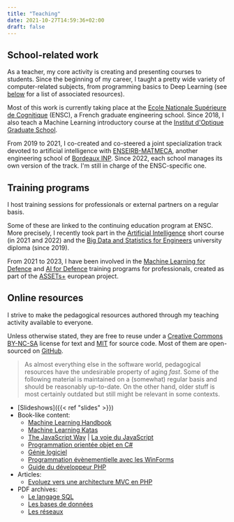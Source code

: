 ```yaml
---
title: "Teaching"
date: 2021-10-27T14:59:36+02:00
draft: false
---
```


## School-related work

As a teacher, my core activity is creating and presenting courses to students. Since the beginning of my career, I taught a pretty wide variety of computer-related subjects, from programming basics to Deep Learning (see [below](#online-resources) for a list of associated resources).

Most of this work is currently taking place at the [Ecole Nationale Supérieure de Cognitique](https://ensc.bordeaux-inp.fr) (ENSC), a French graduate engineering school. Since 2018, I also teach a Machine Learning introductory course at the [Institut d'Optique Graduate School](https://www.institutoptique.fr).

From 2019 to 2021, I co-created and co-steered a joint specialization track devoted to artificial intelligence with [ENSEIRB-MATMECA](https://enseirb-matmeca.bordeaux-inp.fr), another engineering school of [Bordeaux INP](https://www.bordeaux-inp.fr). Since 2022, each school manages its own version of the track. I'm still in charge of the ENSC-specific one.

## Training programs

I host training sessions for professionals or external partners on a regular basis.

Some of these are linked to the continuing education program at ENSC. More precisely, I recently took part in the [Artificial Intelligence](https://ensc.bordeaux-inp.fr/fr/formation-courte-intelligence-artificielle) short course (in 2021 and 2022) and the [Big Data and Statistics for Engineers](https://ensc.bordeaux-inp.fr/fr/du-big-data-et-statistique-pour-lingenieur) university diploma (since 2019).

From 2021 to 2023, I have been involved in the [Machine Learning for Defence](https://assets-plus.eu/education-training/machine-learning-for-defence/) and [AI for Defence](https://year-of-skills.europa.eu/events-and-activities/assets-education-training-programme-ai-defence-2023-05-22_en) training programs for professionals, created as part of the [ASSETs+](https://assets-plus.eu/) european project.

## Online resources

I strive to make the pedagogical resources authored through my teaching activity available to everyone.

Unless otherwise stated, they are free to reuse under a [Creative Commons BY-NC-SA](https://creativecommons.org/licenses/by-nc-sa/4.0/) license for text and [MIT](https://opensource.org/licenses/MIT) for source code. Most of them are open-sourced on [GitHub](https://github.com/bpesquet?tab=repositories).

> As almost everything else in the software world, pedagogical resources have the undesirable property of aging *fast*. Some of the following material is maintained on a (somewhat) regular basis and should be reasonably up-to-date. On the other hand, older stuff is most certainly outdated but still might be relevant in some contexts.

- [Slideshows]({{< ref "slides" >}})
- Book-like content:
  - [Machine Learning Handbook](https://bpesquet.github.io/mlhandbook/)
  - [Machine Learning Katas](https://bpesquet.github.io/mlkatas/)
  - [The JavaScript Way](https://thejsway.net) | [La voie du JavaScript](https://github.com/thejsway/thejsway_fr)
  - [Programmation orientée objet en C#](https://ensc.gitbook.io/programmation-objet-csharp/)
  - [Génie logiciel](https://ensc.gitbook.io/genie-logiciel/)
  - [Programmation évènementielle avec les WinForms](https://ensc.gitbook.io/programmation-evenementielle-winforms/)
  - [Guide du développeur PHP](https://bpesquet.gitbooks.io/guide-developpeur-php/)
- Articles:
  - [Evoluez vers une architecture MVC en PHP](https://bpesquet.developpez.com/tutoriels/php/evoluer-architecture-mvc/)
- PDF archives:
  - [Le langage SQL](/pub/cours_sql.zip)
  - [Les bases de données](/pub/cours_sgbd.zip)
  - [Les réseaux](/pub/cours_reseaux.zip)
